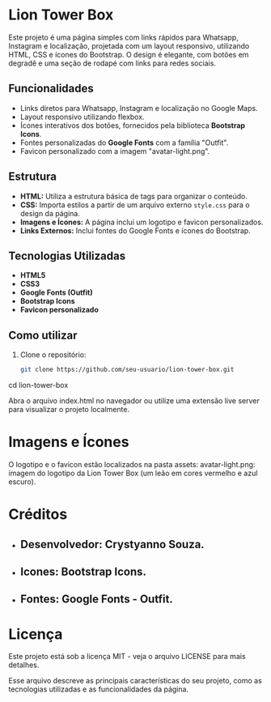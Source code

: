 # Lion Tower Box

Este projeto é uma página simples com links rápidos para Whatsapp, Instagram e localização, projetada com um layout responsivo, utilizando HTML, CSS e ícones do Bootstrap. O design é elegante, com botões em degradê e uma seção de rodapé com links para redes sociais.

## Funcionalidades

- Links diretos para Whatsapp, Instagram e localização no Google Maps.
- Layout responsivo utilizando flexbox.
- Ícones interativos dos botões, fornecidos pela biblioteca **Bootstrap Icons**.
- Fontes personalizadas do **Google Fonts** com a família "Outfit".
- Favicon personalizado com a imagem "avatar-light.png".

## Estrutura

- **HTML:** Utiliza a estrutura básica de tags para organizar o conteúdo.
- **CSS:** Importa estilos a partir de um arquivo externo `style.css` para o design da página.
- **Imagens e Ícones:** A página inclui um logotipo e favicon personalizados.
- **Links Externos:** Inclui fontes do Google Fonts e ícones do Bootstrap.

## Tecnologias Utilizadas

- **HTML5**
- **CSS3**
- **Google Fonts (Outfit)**
- **Bootstrap Icons**
- **Favicon personalizado**

## Como utilizar

1. Clone o repositório:
   ```bash
   git clone https://github.com/seu-usuario/lion-tower-box.git


cd lion-tower-box


Abra o arquivo index.html no navegador ou utilize uma extensão live server para visualizar o projeto localmente.

# Imagens e Ícones
O logotipo e o favicon estão localizados na pasta assets:
avatar-light.png: imagem do logotipo da Lion Tower Box (um leão em cores vermelho e azul escuro).
# Créditos
- ## Desenvolvedor: Crystyanno Souza.
- ## Icones: Bootstrap Icons.
- ## Fontes: Google Fonts - Outfit.
# Licença
Este projeto está sob a licença MIT - veja o arquivo LICENSE para mais detalhes.


Esse arquivo descreve as principais características do seu projeto, como as tecnologias utilizadas e as funcionalidades da página.

